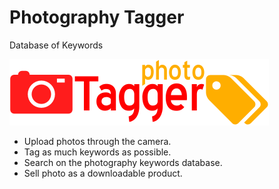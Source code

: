 # Photography Tagger

Database of Keywords

![Logo](logo.png)

* Upload photos through the camera.
* Tag as much keywords as possible.
* Search on the photography keywords database.
* Sell photo as a downloadable product.
